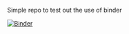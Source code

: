 Simple repo to test out the use of binder

[![Binder](https://mybinder.org/badge_logo.svg)](https://mybinder.org/v2/gh/Agihawi/game_of_life_binder.git/master)

